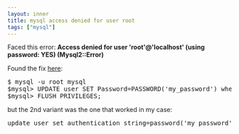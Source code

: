 ```yaml
---
layout: inner
title: mysql access denied for user root
tags: ["mysql"]
---
```

Faced this error:
<b>Access denied for user 'root'@'localhost' (using password: YES) (Mysql2::Error)</b>

Found the fix [here](http://superuser.com/a/603027/11904):
<pre>
$ mysql -u root mysql
$mysql> UPDATE user SET Password=PASSWORD('my_password') where USER='root';
$mysql> FLUSH PRIVILEGES;
</pre>

but the 2nd variant was the one that worked in my case:
<pre>
update user set authentication_string=password('my_password') where user='root';
</pre>
